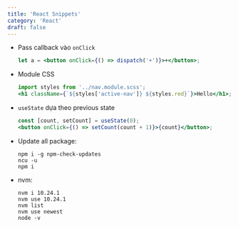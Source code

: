 ```yaml
---
title: 'React Snippets'
category: 'React'
draft: false
---
```


- Pass callback vào `onClick`
  ```jsx
  let a = <button onClick={() => dispatch('+')}>+</button>;
  ```
- Module CSS
  ```jsx
  import styles from '../nav.module.scss';
  <h1 className={`${styles['active-nav']} ${styles.red}`}>Hello</h1>;
  ```
- `useState` dựa theo previous state
  ```jsx
  const [count, setCount] = useState(0);
  <button onClick={() => setCount(count + 1)}>{count}</button>;
  ```
- Update all package:

  ```shell
  npm i -g npm-check-updates
  ncu -u
  npm i
  ```

- nvm:
  ```shell
  nvm i 10.24.1
  nvm use 10.24.1
  nvm list
  nvm use newest
  node -v
  ```
